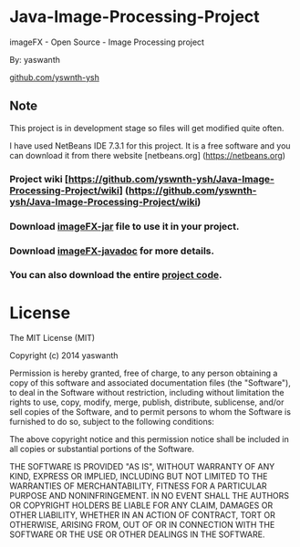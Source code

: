 Java-Image-Processing-Project
=============================

imageFX - Open Source - Image Processing project

By: yaswanth


[github.com/yswnth-ysh](https://www.github.com/yswnth-ysh)




Note
----
This project is in development stage so files will get modified quite often.

I have used NetBeans IDE 7.3.1 for this project. It is a free software and you can download it from there website [netbeans.org] (https://netbeans.org)


### Project wiki [https://github.com/yswnth-ysh/Java-Image-Processing-Project/wiki] (https://github.com/yswnth-ysh/Java-Image-Processing-Project/wiki)

### Download [imageFX-jar](https://github.com/yswnth-ysh/Java-Image-Processing-Project/tree/master/imageFX-jar) file to use it in your project.

### Download [imageFX-javadoc](https://github.com/yswnth-ysh/Java-Image-Processing-Project/blob/master/imageFX-javadoc) for more details.


### You can also download the entire [project code](https://github.com/yswnth-ysh/color-conert/archive/master.zip).


# License

The MIT License (MIT)

Copyright (c) 2014 yaswanth

Permission is hereby granted, free of charge, to any person obtaining a copy of
this software and associated documentation files (the "Software"), to deal in
the Software without restriction, including without limitation the rights to
use, copy, modify, merge, publish, distribute, sublicense, and/or sell copies of
the Software, and to permit persons to whom the Software is furnished to do so,
subject to the following conditions:

The above copyright notice and this permission notice shall be included in all
copies or substantial portions of the Software.

THE SOFTWARE IS PROVIDED "AS IS", WITHOUT WARRANTY OF ANY KIND, EXPRESS OR
IMPLIED, INCLUDING BUT NOT LIMITED TO THE WARRANTIES OF MERCHANTABILITY, FITNESS
FOR A PARTICULAR PURPOSE AND NONINFRINGEMENT. IN NO EVENT SHALL THE AUTHORS OR
COPYRIGHT HOLDERS BE LIABLE FOR ANY CLAIM, DAMAGES OR OTHER LIABILITY, WHETHER
IN AN ACTION OF CONTRACT, TORT OR OTHERWISE, ARISING FROM, OUT OF OR IN
CONNECTION WITH THE SOFTWARE OR THE USE OR OTHER DEALINGS IN THE SOFTWARE.
